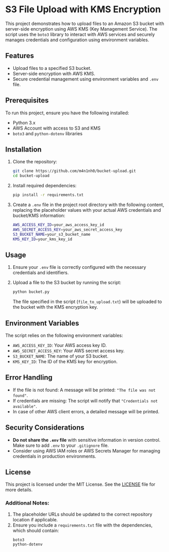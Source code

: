 # S3 File Upload with KMS Encryption

This project demonstrates how to upload files to an Amazon S3 bucket with server-side encryption using AWS KMS (Key Management Service). The script uses the `boto3` library to interact with AWS services and securely manages credentials and configuration using environment variables.

## Features

- Upload files to a specified S3 bucket.
- Server-side encryption with AWS KMS.
- Secure credential management using environment variables and `.env` file.

## Prerequisites

To run this project, ensure you have the following installed:

- Python 3.x
- AWS Account with access to S3 and KMS
- `boto3` and `python-dotenv` libraries

## Installation

1. Clone the repository:
   ```bash
   git clone https://github.com/m4n1nh0/bucket-upload.git
   cd bucket-upload
   ```

2. Install required dependencies:
   ```bash
   pip install -r requirements.txt
   ```

3. Create a `.env` file in the project root directory with the following content, replacing the placeholder values with your actual AWS credentials and bucket/KMS information:
   ```bash
   AWS_ACCESS_KEY_ID=your_aws_access_key_id
   AWS_SECRET_ACCESS_KEY=your_aws_secret_access_key
   S3_BUCKET_NAME=your_s3_bucket_name
   KMS_KEY_ID=your_kms_key_id
   ```

## Usage

1. Ensure your `.env` file is correctly configured with the necessary credentials and identifiers.
   
2. Upload a file to the S3 bucket by running the script:

   ```bash
   python bucket.py
   ```

   The file specified in the script (`file_to_upload.txt`) will be uploaded to the bucket with the KMS encryption key.

## Environment Variables

The script relies on the following environment variables:

- `AWS_ACCESS_KEY_ID`: Your AWS access key ID.
- `AWS_SECRET_ACCESS_KEY`: Your AWS secret access key.
- `S3_BUCKET_NAME`: The name of your S3 bucket.
- `KMS_KEY_ID`: The ID of the KMS key for encryption.

## Error Handling

- If the file is not found: A message will be printed: `"The file was not found"`.
- If credentials are missing: The script will notify that `"Credentials not available"`.
- In case of other AWS client errors, a detailed message will be printed.

## Security Considerations

- **Do not share the `.env` file** with sensitive information in version control. Make sure to add `.env` to your `.gitignore` file.
- Consider using AWS IAM roles or AWS Secrets Manager for managing credentials in production environments.

## License

This project is licensed under the MIT License. See the [LICENSE](LICENSE) file for more details.

### Additional Notes:
1. The placeholder URLs should be updated to the correct repository location if applicable.
2. Ensure you include a `requirements.txt` file with the dependencies, which should contain:
   ```text
   boto3
   python-dotenv
   ```